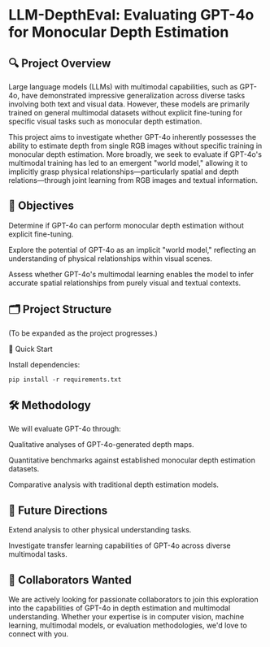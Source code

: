 # LLM-DepthEval: Evaluating GPT-4o for Monocular Depth Estimation

## 🔍 Project Overview

Large language models (LLMs) with multimodal capabilities, such as GPT-4o, have demonstrated impressive generalization across diverse tasks involving both text and visual data. However, these models are primarily trained on general multimodal datasets without explicit fine-tuning for specific visual tasks such as monocular depth estimation.

This project aims to investigate whether GPT-4o inherently possesses the ability to estimate depth from single RGB images without specific training in monocular depth estimation. More broadly, we seek to evaluate if GPT-4o's multimodal training has led to an emergent "world model," allowing it to implicitly grasp physical relationships—particularly spatial and depth relations—through joint learning from RGB images and textual information.

## 🎯 Objectives

Determine if GPT-4o can perform monocular depth estimation without explicit fine-tuning.

Explore the potential of GPT-4o as an implicit "world model," reflecting an understanding of physical relationships within visual scenes.

Assess whether GPT-4o's multimodal learning enables the model to infer accurate spatial relationships from purely visual and textual contexts.

## 🗂 Project Structure

(To be expanded as the project progresses.)

🚀 Quick Start

Install dependencies:

```
pip install -r requirements.txt
```

## 🛠 Methodology

We will evaluate GPT-4o through:

Qualitative analyses of GPT-4o-generated depth maps.

Quantitative benchmarks against established monocular depth estimation datasets.

Comparative analysis with traditional depth estimation models.

## 📌 Future Directions

Extend analysis to other physical understanding tasks.

Investigate transfer learning capabilities of GPT-4o across diverse multimodal tasks.

## 🤝 Collaborators Wanted

We are actively looking for passionate collaborators to join this exploration into the capabilities of GPT-4o in depth estimation and multimodal understanding. Whether your expertise is in computer vision, machine learning, multimodal models, or evaluation methodologies, we'd love to connect with you.
